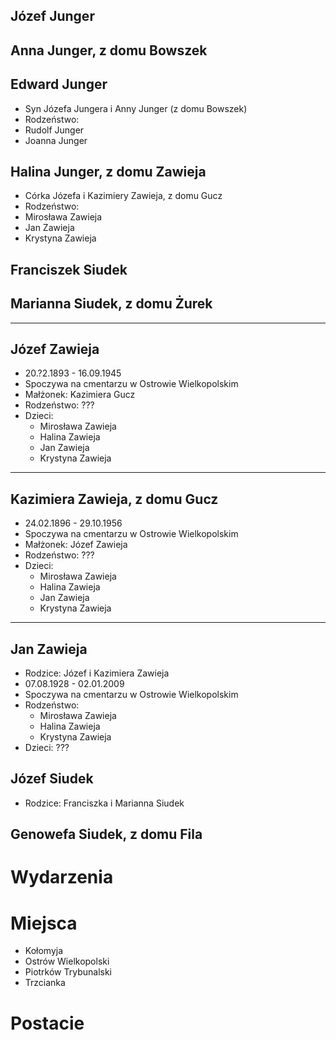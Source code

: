 ## Józef Junger

## Anna Junger, z domu Bowszek

## Edward Junger
* Syn Józefa Jungera i Anny Junger (z domu Bowszek)
* Rodzeństwo:
 * Rudolf Junger
 * Joanna Junger

## Halina Junger, z domu Zawieja
* Córka Józefa i Kazimiery Zawieja, z domu Gucz
* Rodzeństwo:
 * Mirosława Zawieja
 * Jan Zawieja
 * Krystyna Zawieja

## Franciszek Siudek

## Marianna Siudek, z domu Żurek

------
## Józef Zawieja
* 20.?2.1893 - 16.09.1945
* Spoczywa na cmentarzu w Ostrowie Wielkopolskim
* Małżonek: Kazimiera Gucz
* Rodzeństwo: ???
* Dzieci:
  * Mirosława Zawieja
  * Halina Zawieja
  * Jan Zawieja
  * Krystyna Zawieja

------
## Kazimiera Zawieja, z domu Gucz
* 24.02.1896 - 29.10.1956
* Spoczywa na cmentarzu w Ostrowie Wielkopolskim
* Małżonek: Józef Zawieja
* Rodzeństwo: ???
* Dzieci:
  * Mirosława Zawieja
  * Halina Zawieja
  * Jan Zawieja
  * Krystyna Zawieja

------
## Jan Zawieja
* Rodzice: Józef i Kazimiera Zawieja
* 07.08.1928 - 02.01.2009
* Spoczywa na cmentarzu w Ostrowie Wielkopolskim
* Rodzeństwo: 
  * Mirosława Zawieja
  * Halina Zawieja
  * Krystyna Zawieja
* Dzieci: ???

## Józef Siudek
* Rodzice: Franciszka i Marianna Siudek

## Genowefa Siudek, z domu Fila

# Wydarzenia

# Miejsca
* Kołomyja
* Ostrów Wielkopolski
* Piotrków Trybunalski
* Trzcianka

# Postacie